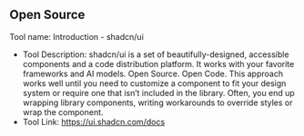 ## Open Source 

Tool name: Introduction - shadcn/ui
- Tool Description: shadcn/ui is a set of beautifully-designed, accessible components and a code distribution platform. It works with your favorite frameworks and AI models. Open Source. Open Code. This approach works well until you need to customize a component to fit your design system or require one that isn’t included in the library. Often, you end up wrapping library components, writing workarounds to override styles or wrap the component.
- Tool Link: https://ui.shadcn.com/docs